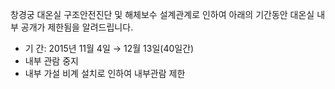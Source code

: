 창경궁 대온실 구조안전진단 및 해체보수 설계관계로 인하여 아래의 기간동안 대온실 내부 공개가 제한됨을 알려드립니다.
- 기 간: 2015년 11월 4일 → 12월 13일(40일간)
- 내부 관람 중지
- 내부 가설 비계 설치로 인하여 내부관람 제한